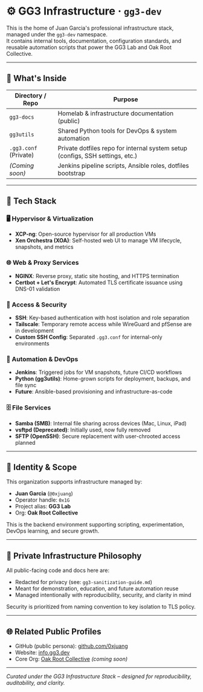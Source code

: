 # ⚙️ GG3 Infrastructure · `gg3-dev`

This is the home of Juan Garcia's professional infrastructure stack, managed under the `gg3-dev` namespace.  
It contains internal tools, documentation, configuration standards, and reusable automation scripts that power the GG3 Lab and Oak Root Collective.

---

## 🧱 What's Inside

| Directory / Repo         | Purpose                                                                                  |
|--------------------------|------------------------------------------------------------------------------------------|
| `gg3-docs`               | Homelab & infrastructure documentation (public)                                         |
| `gg3utils`               | Shared Python tools for DevOps & system automation                                      |
| `.gg3.conf` (Private)     | Private dotfiles repo for internal system setup (configs, SSH settings, etc.) |
| *(Coming soon)*          | Jenkins pipeline scripts, Ansible roles, dotfiles bootstrap                            |

---

## 🧰 Tech Stack

### 🖥️ Hypervisor & Virtualization
- **XCP-ng**: Open-source hypervisor for all production VMs
- **Xen Orchestra (XOA)**: Self-hosted web UI to manage VM lifecycle, snapshots, and metrics

### 🌐 Web & Proxy Services
- **NGINX**: Reverse proxy, static site hosting, and HTTPS termination
- **Certbot + Let's Encrypt**: Automated TLS certificate issuance using DNS-01 validation

### 🔐 Access & Security
- **SSH**: Key-based authentication with host isolation and role separation
- **Tailscale**: Temporary remote access while WireGuard and pfSense are in development
- **Custom SSH Config**: Separated `.gg3.conf` for internal-only environments

### 🔄 Automation & DevOps
- **Jenkins**: Triggered jobs for VM snapshots, future CI/CD workflows
- **Python (gg3utils)**: Home-grown scripts for deployment, backups, and file sync
- **Future**: Ansible-based provisioning and infrastructure-as-code

### 🗄️ File Services
- **Samba (SMB)**: Internal file sharing across devices (Mac, Linux, iPad)
- **vsftpd (Deprecated)**: Initially used, now fully removed
- **SFTP (OpenSSH)**: Secure replacement with user-chrooted access planned

---

## 👤 Identity & Scope

This organization supports infrastructure managed by:

- **Juan Garcia** (`@0xjuang`)
- Operator handle: `0x1G`
- Project alias: **GG3 Lab**
- Org: **Oak Root Collective**

This is the backend environment supporting scripting, experimentation, DevOps learning, and secure growth.

---

## 🔐 Private Infrastructure Philosophy

All public-facing code and docs here are:

- Redacted for privacy (see: `gg3-sanitization-guide.md`)
- Meant for demonstration, education, and future automation reuse
- Managed intentionally with reproducibility, security, and clarity in mind

Security is prioritized from naming convention to key isolation to TLS policy.

---

## 🌐 Related Public Profiles

- GitHub (public persona): [github.com/0xjuang](https://github.com/0xjuang)
- Website: [info.gg3.dev](https://info.gg3.dev)
- Core Org: [Oak Root Collective](https://oak-root.dev) *(coming soon)*

---

_Curated under the GG3 Infrastructure Stack – designed for reproducibility, auditability, and clarity._

